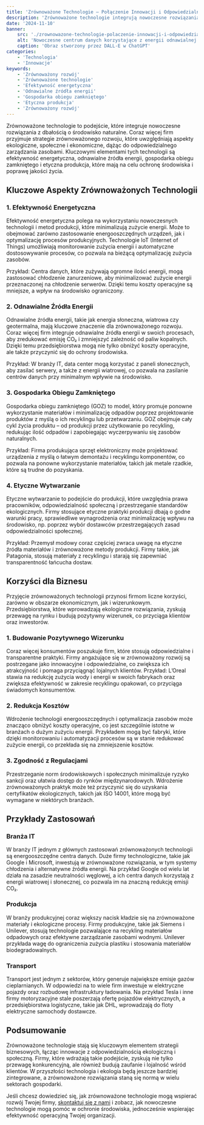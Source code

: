 ```yaml
---
title: 'Zrównoważone Technologie – Połączenie Innowacji i Odpowiedzialności'
description: 'Zrównoważone technologie integrują nowoczesne rozwiązania z dbałością o środowisko naturalne, łącząc innowacje z odpowiedzialnością ekologiczną i społeczną.'
date: '2024-11-10'
banner:
    src: './zrownowazone-technologie-polaczenie-innowacji-i-odpowiedzialnosci.webp'
    alt: 'Nowoczesne centrum danych korzystające z energii odnawialnej z widocznymi panelami solarnymi i turbinami wiatrowymi, symbolizujące połączenie technologii i ekologii.'
    caption: 'Obraz stworzony przez DALL-E w ChatGPT'
categories:
    - 'Technologia'
    - 'Innowacje'
keywords:
    - 'Zrównoważony rozwój'
    - 'Zrównoważone technologie'
    - 'Efektywność energetyczna'
    - 'Odnawialne źródła energii'
    - 'Gospodarka obiegu zamkniętego'
    - 'Etyczna produkcja'
    - 'Zrównoważony rozwój'
---
```


Zrównoważone technologie to podejście, które integruje nowoczesne rozwiązania z dbałością o środowisko naturalne. Coraz więcej firm przyjmuje strategie zrównoważonego rozwoju, które uwzględniają aspekty ekologiczne, społeczne i ekonomiczne, dążąc do odpowiedzialnego zarządzania zasobami. Kluczowymi elementami tych technologii są efektywność energetyczna, odnawialne źródła energii, gospodarka obiegu zamkniętego i etyczna produkcja, które mają na celu ochronę środowiska i poprawę jakości życia.

## Kluczowe Aspekty Zrównoważonych Technologii

### 1. Efektywność Energetyczna

Efektywność energetyczna polega na wykorzystaniu nowoczesnych technologii i metod produkcji, które minimalizują zużycie energii. Może to obejmować zarówno zastosowanie energooszczędnych urządzeń, jak i optymalizację procesów produkcyjnych. Technologie IoT (Internet of Things) umożliwiają monitorowanie zużycia energii i automatyczne dostosowywanie procesów, co pozwala na bieżącą optymalizację zużycia zasobów.

Przykład: Centra danych, które zużywają ogromne ilości energii, mogą zastosować chłodzenie zanurzeniowe, aby minimalizować zużycie energii przeznaczonej na chłodzenie serwerów. Dzięki temu koszty operacyjne są mniejsze, a wpływ na środowisko ograniczony.

### 2. Odnawialne Źródła Energii

Odnawialne źródła energii, takie jak energia słoneczna, wiatrowa czy geotermalna, mają kluczowe znaczenie dla zrównoważonego rozwoju. Coraz więcej firm integruje odnawialne źródła energii w swoich procesach, aby zredukować emisję CO₂ i zmniejszyć zależność od paliw kopalnych. Dzięki temu przedsiębiorstwa mogą nie tylko obniżyć koszty operacyjne, ale także przyczynić się do ochrony środowiska.

Przykład: W branży IT, data center mogą korzystać z paneli słonecznych, aby zasilać serwery, a także z energii wiatrowej, co pozwala na zasilanie centrów danych przy minimalnym wpływie na środowisko.

### 3. Gospodarka Obiegu Zamkniętego

Gospodarka obiegu zamkniętego (GOZ) to model, który promuje ponowne wykorzystanie materiałów i minimalizację odpadów poprzez projektowanie produktów z myślą o ich recyklingu lub przetwarzaniu. GOZ obejmuje cały cykl życia produktu – od produkcji przez użytkowanie po recykling, redukując ilość odpadów i zapobiegając wyczerpywaniu się zasobów naturalnych.

Przykład: Firma produkująca sprzęt elektroniczny może projektować urządzenia z myślą o łatwym demontażu i recyklingu komponentów, co pozwala na ponowne wykorzystanie materiałów, takich jak metale rzadkie, które są trudne do pozyskania.

### 4. Etyczne Wytwarzanie

Etyczne wytwarzanie to podejście do produkcji, które uwzględnia prawa pracowników, odpowiedzialność społeczną i przestrzeganie standardów ekologicznych. Firmy stosujące etyczne praktyki produkcji dbają o godne warunki pracy, sprawiedliwe wynagrodzenia oraz minimalizację wpływu na środowisko, np. poprzez wybór dostawców przestrzegających zasad odpowiedzialności społecznej.

Przykład: Przemysł modowy coraz częściej zwraca uwagę na etyczne źródła materiałów i zrównoważone metody produkcji. Firmy takie, jak Patagonia, stosują materiały z recyklingu i starają się zapewniać transparentność łańcucha dostaw.

## Korzyści dla Biznesu

Przyjęcie zrównoważonych technologii przynosi firmom liczne korzyści, zarówno w obszarze ekonomicznym, jak i wizerunkowym. Przedsiębiorstwa, które wprowadzają ekologiczne rozwiązania, zyskują przewagę na rynku i budują pozytywny wizerunek, co przyciąga klientów oraz inwestorów.

### 1. Budowanie Pozytywnego Wizerunku

Coraz więcej konsumentów poszukuje firm, które stosują odpowiedzialne i transparentne praktyki. Firmy angażujące się w zrównoważony rozwój są postrzegane jako innowacyjne i odpowiedzialne, co zwiększa ich atrakcyjność i pomaga przyciągnąć lojalnych klientów. Przykład: L’Oreal stawia na redukcję zużycia wody i energii w swoich fabrykach oraz zwiększa efektywność w zakresie recyklingu opakowań, co przyciąga świadomych konsumentów.

### 2. Redukcja Kosztów

Wdrożenie technologii energooszczędnych i optymalizacja zasobów może znacząco obniżyć koszty operacyjne, co jest szczególnie istotne w branżach o dużym zużyciu energii. Przykładem mogą być fabryki, które dzięki monitorowaniu i automatyzacji procesów są w stanie redukować zużycie energii, co przekłada się na zmniejszenie kosztów.

### 3. Zgodność z Regulacjami

Przestrzeganie norm środowiskowych i społecznych minimalizuje ryzyko sankcji oraz ułatwia dostęp do rynków międzynarodowych. Wdrożenie zrównoważonych praktyk może też przyczynić się do uzyskania certyfikatów ekologicznych, takich jak ISO 14001, które mogą być wymagane w niektórych branżach.

## Przykłady Zastosowań

### Branża IT

W branży IT jednym z głównych zastosowań zrównoważonych technologii są energooszczędne centra danych. Duże firmy technologiczne, takie jak Google i Microsoft, inwestują w zrównoważone rozwiązania, w tym systemy chłodzenia i alternatywne źródła energii. Na przykład Google od wielu lat działa na zasadzie neutralności węglowej, a ich centra danych korzystają z energii wiatrowej i słonecznej, co pozwala im na znaczną redukcję emisji CO₂.

### Produkcja

W branży produkcyjnej coraz większy nacisk kładzie się na zrównoważone materiały i ekologiczne procesy. Firmy produkcyjne, takie jak Siemens i Unilever, stosują technologie pozwalające na recykling materiałów odpadowych oraz efektywne zarządzanie zasobami wodnymi. Unilever przykłada wagę do ograniczenia zużycia plastiku i stosowania materiałów biodegradowalnych.

### Transport

Transport jest jednym z sektorów, który generuje największe emisje gazów cieplarnianych. W odpowiedzi na to wiele firm inwestuje w elektryczne pojazdy oraz rozbudowę infrastruktury ładowania. Na przykład Tesla i inne firmy motoryzacyjne stale poszerzają ofertę pojazdów elektrycznych, a przedsiębiorstwa logistyczne, takie jak DHL, wprowadzają do floty elektryczne samochody dostawcze.

## Podsumowanie

Zrównoważone technologie stają się kluczowym elementem strategii biznesowych, łącząc innowacje z odpowiedzialnością ekologiczną i społeczną. Firmy, które wdrażają takie podejście, zyskują nie tylko przewagę konkurencyjną, ale również budują zaufanie i lojalność wśród klientów. W przyszłości technologia i ekologia będą jeszcze bardziej zintegrowane, a zrównoważone rozwiązania staną się normą w wielu sektorach gospodarki.

Jeśli chcesz dowiedzieć się, jak zrównoważone technologie mogą wspierać rozwój Twojej firmy, [skontaktuj się z nami](/kontakt) i zobacz, jak nowoczesne technologie mogą pomóc w ochronie środowiska, jednocześnie wspierając efektywność operacyjną Twojej organizacji.
